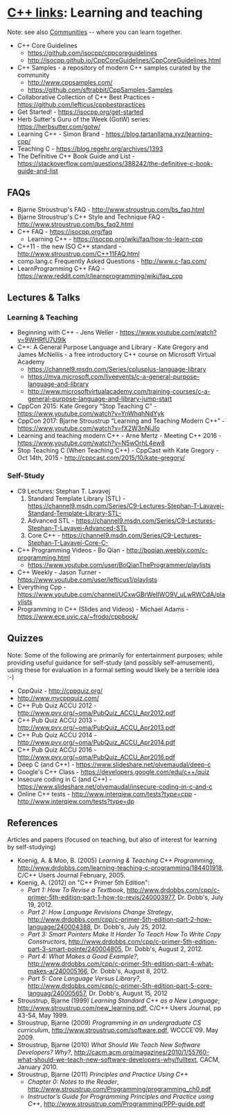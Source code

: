 # [C++ links](README.md): Learning and teaching

Note: see also [Communities](communities.md) -- where you can learn together.

* C++ Core Guidelines
	+ https://github.com/isocpp/cppcoreguidelines
	+ http://isocpp.github.io/CppCoreGuidelines/CppCoreGuidelines.html
* C++ Samples - a repository of modern C++ samples curated by the community
	+ http://www.cppsamples.com/
	+ https://github.com/sftrabbit/CppSamples-Samples
* Collaborative Collection of C++ Best Practices - https://github.com/lefticus/cppbestpractices
* Get Started! - https://isocpp.org/get-started
* Herb Sutter's Guru of the Week (GotW) series: https://herbsutter.com/gotw/
* Learning C++ - Simon Brand - https://blog.tartanllama.xyz/learning-cpp/
* Teaching C - https://blog.regehr.org/archives/1393
* The Definitive C++ Book Guide and List - https://stackoverflow.com/questions/388242/the-definitive-c-book-guide-and-list

## FAQs

* Bjarne Stroustrup's FAQ - http://www.stroustrup.com/bs_faq.html
* Bjarne Stroustrup's C++ Style and Technique FAQ - http://www.stroustrup.com/bs_faq2.html
* C++ FAQ - https://isocpp.org/faq
	+ Learning C++ - https://isocpp.org/wiki/faq/how-to-learn-cpp
* C++11 - the new ISO C++ standard - http://www.stroustrup.com/C++11FAQ.html
* comp.lang.c Frequently Asked Questions - http://www.c-faq.com/
* LearnProgramming C++ FAQ - https://www.reddit.com/r/learnprogramming/wiki/faq_cpp

## Lectures & Talks

### Learning & Teaching

* Beginning with C++ - Jens Weller - https://www.youtube.com/watch?v=9WHRfU7U9lk
* C++: A General Purpose Language and Library - Kate Gregory and James McNellis - a free introductory C++ course on Microsoft Virtual Academy
	+ https://channel9.msdn.com/Series/cplusplus-language-library
	+ https://mva.microsoft.com/liveevents/c-a-general-purpose-language-and-library
	+ http://www.microsoftvirtualacademy.com/training-courses/c-a-general-purpose-language-and-library-jump-start
* CppCon 2015: Kate Gregory “Stop Teaching C" - https://www.youtube.com/watch?v=YnWhqhNdYyk
* CppCon 2017: Bjarne Stroustrup “Learning and Teaching Modern C++” - https://www.youtube.com/watch?v=fX2W3nNjJIo
* Learning and teaching modern C++ - Arne Mertz - Meeting C++ 2016 - https://www.youtube.com/watch?v=N5wOrhL4ew8
* Stop Teaching C (When Teaching C++) - CppCast with Kate Gregory - Oct 14th, 2015 - http://cppcast.com/2015/10/kate-gregory/

### Self-Study

* C9 Lectures: Stephan T. Lavavej
	1. Standard Template Library (STL) - https://channel9.msdn.com/Series/C9-Lectures-Stephan-T-Lavavej-Standard-Template-Library-STL-
	2. Advanced STL - https://channel9.msdn.com/Series/C9-Lectures-Stephan-T-Lavavej-Advanced-STL
	3.  Core C++ - https://channel9.msdn.com/Series/C9-Lectures-Stephan-T-Lavavej-Core-C-
* C++ Programming Videos - Bo Qian - http://boqian.weebly.com/c-programming.html
	+ https://www.youtube.com/user/BoQianTheProgrammer/playlists
* C++ Weekly - Jason Turner - https://www.youtube.com/user/lefticus1/playlists
* Everything Cpp - https://www.youtube.com/channel/UCxwGBrWeIIWO9V_uLwRWCdA/playlists
* Programming in C++ (Slides and Videos) - Michael Adams - https://www.ece.uvic.ca/~frodo/cppbook/

## Quizzes

Note: Some of the following are primarily for entertainment purposes; while providing useful guidance for self-study (and possibly self-amusement), using these for evaluation in a formal setting would likely be a terrible idea :-)

* CppQuiz - http://cppquiz.org/
* http://www.mycppquiz.com/
* C++ Pub Quiz ACCU 2012 - http://www.pvv.org/~oma/PubQuiz_ACCU_Apr2012.pdf
* C++ Pub Quiz ACCU 2013 - http://www.pvv.org/~oma/PubQuiz_ACCU_Apr2013.pdf
* C++ Pub Quiz ACCU 2014 - http://www.pvv.org/~oma/PubQuiz_ACCU_Apr2014.pdf
* C++ Pub Quiz ACCU 2016 - http://www.pvv.org/~oma/PubQuiz_ACCU_Apr2016.pdf
* Deep C (and C++) - https://www.slideshare.net/olvemaudal/deep-c
* Google's C++ Class - https://developers.google.com/edu/c++/quiz
* Insecure coding in C (and C++) - https://www.slideshare.net/olvemaudal/insecure-coding-in-c-and-c
* Online C++ tests - http://www.interqiew.com/tests?type=cpp - http://www.interqiew.com/tests?type=dp

## References

Articles and papers (focused on teaching, but also of interest for learning by self-studying)

* Koenig, A. & Moo, B. (2005) *Learning & Teaching C++ Programming*, <http://www.drdobbs.com/learning-teaching-c-programming/184401918>, C/C++ Users Journal February, 2005.
* Koenig, A. (2012) on "C++ Primer 5th Edition":
	- *Part 1: How To Revise a Textbook*, <http://www.drdobbs.com/cpp/c-primer-5th-edition-part-1-how-to-revis/240003977>, Dr. Dobb's, July 19, 2012.
	- *Part 2: How Language Revisions Change Strategy*, <http://www.drdobbs.com/cpp/c-primer-5th-edition-part-2-how-language/240004388>, Dr. Dobb's, July 25, 2012.
	- *Part 3: Smart Pointers Make It Harder To Teach How To Write Copy Constructors*, <http://www.drdobbs.com/cpp/c-primer-5th-edition-part-3-smart-pointe/240004805>, Dr. Dobb's, August 2, 2012.
	- *Part 4: What Makes a Good Example?*, <http://www.drdobbs.com/cpp/c-primer-5th-edition-part-4-what-makes-a/240005166>, Dr. Dobb's, August 8, 2012.
	- *Part 5: Core Language Versus Library?*, <http://www.drdobbs.com/cpp/c-primer-5th-edition-part-5-core-languag/240005657>, Dr. Dobb's, August 15, 2012
* Stroustrup, Bjarne (1999) *Learning Standard C++ as a New Language*; <http://www.stroustrup.com/new_learning.pdf>, C/C++ Users Journal, pp 43-54, May 1999.
* Stroustrup, Bjarne (2009) *Programming in an undergraduate CS curriculum*, <http://www.stroustrup.com/software.pdf>, WCCCE'09. May 2009. 
* Stroustrup, Bjarne (2010) *What Should We Teach New Software Developers? Why?*,
	<http://cacm.acm.org/magazines/2010/1/55760-what-should-we-teach-new-software-developers-why/fulltext>, CACM, January 2010.
* Stroustrup, Bjarne (2011) *Principles and Practice Using C++*
	+ *Chapter 0: Notes to the Reader*,	<http://www.stroustrup.com/Programming/programming_ch0.pdf>
	+ *Instructor’s Guide for Programming Principles and Practice using C++*, <http://www.stroustrup.com/Programming/PPP-guide.pdf>
